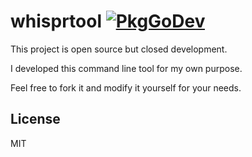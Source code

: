 whisprtool [![PkgGoDev](https://pkg.go.dev/badge/github.com/hnakamur/whispertool)](https://pkg.go.dev/github.com/hnakamur/whispertool)
==========

This project is open source but closed development.

I developed this command line tool for my own purpose.

Feel free to fork it and modify it yourself for your needs.

## License
MIT
